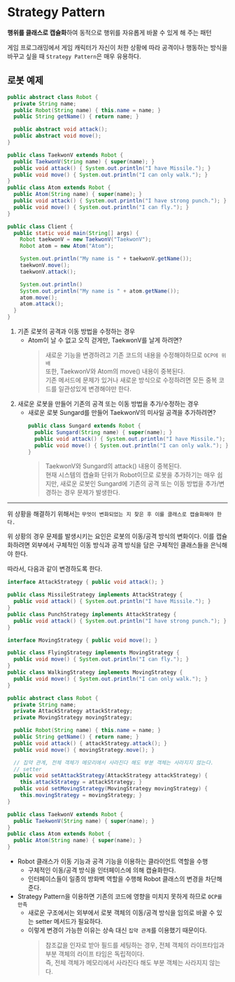 # Strategy Pattern

**행위를 클래스로 캡슐화**하여 동적으로 행위를 자유롭게 바꿀 수 있게 해 주는 패턴

게임 프로그래밍에서 게임 캐릭터가 자신이 처한 상황에 따라 공격이나 행동하는 방식을 바꾸고 싶을 때 `Strategy Pattern`은 매우 유용하다.

## 로봇 예제

```java
public abstract class Robot {
  private String name;
  public Robot(String name) { this.name = name; }
  public String getName() { return name; }

  public abstract void attack();
  public abstract void move();
}

public class TaekwonV extends Robot {
  public TaekwonV(String name) { super(name); }
  public void attack() { System.out.println("I have Missile."); }
  public void move() { System.out.println("I can only walk."); }
}
public class Atom extends Robot {
  public Atom(String name) { super(name); }
  public void attack() { System.out.println("I have strong punch."); }
  public void move() { System.out.println("I can fly."); }
}

public class Client {
  public static void main(String[] args) {
    Robot taekwonV = new TaekwonV("TaekwonV");
    Robot atom = new Atom("Atom");

    System.out.println("My name is " + taekwonV.getName());
    taekwonV.move();
    taekwonV.attack();

    System.out.println()
    System.out.println("My name is " + atom.getName());
    atom.move();
    atom.attack();
  }
}
```

1. 기존 로봇의 공격과 이동 방법을 수정하는 경우
   - Atom이 날 수 없고 오직 걷게만, TaekwonV를 날게 하려면?
     > 새로운 기능을 변경하려고 기존 코드의 내용을 수정해야하므로 `OCP에 위배`<br>
     > 또한, TaekwonV와 Atom의 move() 내용이 중복된다.<br>
     > 기존 메서드에 문제가 있거나 새로운 방식으로 수정하려면 모든 중복 코드를 일관성있게 변경해야만 한다.
2. 새로운 로봇을 만들어 기존의 공격 또는 이동 방법을 추가/수정하는 경우
   - 새로운 로봇 Sungard를 만들어 TaekwonV의 미사일 공격을 추가하려면?<br>
     ```java
     public class Sungard extends Robot {
       public Sungard(String name) { super(name); }
       public void attack() { System.out.println("I have Missile."); } // 중복
       public void move() { System.out.println("I can only walk."); }
     }
     ```
     > TaekwonV와 Sungard의 attack() 내용이 중복된다.<br>
     > 현재 시스템의 캡슐화 단위가 Robot이므로 로봇을 추가하기는 매우 쉽지만, 새로운 로봇인 Sungard에 기존의 공격 또는 이동 방법을 추가/변경하는 경우 문제가 발생한다.

---

위 상황을 해결하기 위해서는 `무엇이 변화되었는 지 찾은 후 이를 클래스로 캡슐화해야 한다.`

위 상황의 경우 문제를 발생시키는 요인은 로봇의 이동/공격 방식의 변화이다. 이를 캡슐화하려면 외부에서 구체적인 이동 방식과 공격 방식을 담은 구체적인 클래스들을 은닉해야 한다.

따라서, 다음과 같이 변경하도록 한다.

```java
interface AttackStrategy { public void attack(); }

public class MissileStrategy implements AttackStrategy {
  public void attack() { System.out.println("I have Missile."); }
}
public class PunchStrategy implements AttackStrategy {
  public void attack() { System.out.println("I have strong punch."); }
}

interface MovingStrategy { public void move(); }

public class FlyingStrategy implements MovingStrategy {
  public void move() { System.out.println("I can fly."); }
}
public class WalkingStrategy implements MovingStrategy {
  public void move() { System.out.println("I can only walk."); }
}

public abstract class Robot {
  private String name;
  private AttackStrategy attackStrategy;
  private MovingStrategy movingStrategy;

  public Robot(String name) { this.name = name; }
  public String getName() { return name; }
  public void attack() { attackStrategy.attack(); }
  public void move() { movingStrategy.move(); }

  // 집약 관계, 전체 객체가 메모리에서 사라진다 해도 부분 객체는 사라지지 않는다.
  // setter
  public void setAttackStrategy(AttackStrategy attackStrategy) {
    this.attackStrategy = attackStrategy; }
  public void setMovingStrategy(MovingStrategy movingStrategy) {
    this.movingStrategy = movingStrategy; }
}

public class TaekwonV extends Robot {
  public TaekwonV(String name) { super(name); }
}
public class Atom extends Robot {
  public Atom(String name) { super(name); }
}
```

- Robot 클래스가 이동 기능과 공격 기능을 이용하는 클라이언트 역할을 수행
  - 구체적인 이동/공격 방식을 인터페이스에 의해 캡슐화한다.
  - 인터페이스들이 일종의 방화벽 역할을 수행해 Robot 클래스의 변경을 차단해준다.
- Strategy Pattern을 이용하면 기존의 코드에 영향을 미치지 못하게 하므로 `OCP를 만족`
  - 새로운 구조에서는 외부에서 로봇 객체의 이동/공격 방식을 임의로 바꿀 수 있는 setter 메서드가 필요하다.
  - 이렇게 변경이 가능한 이유는 상속 대신 `집약 관계`를 이용했기 때문이다.
    > 참조값을 인자로 받아 필드를 세팅하는 경우, 전체 객체의 라이프타임과 부분 객체의 라이프 타임은 독립적이다.<br>
    > 즉, 전체 객체가 메모리에서 사라진다 해도 부분 객체는 사라지지 않는다.
